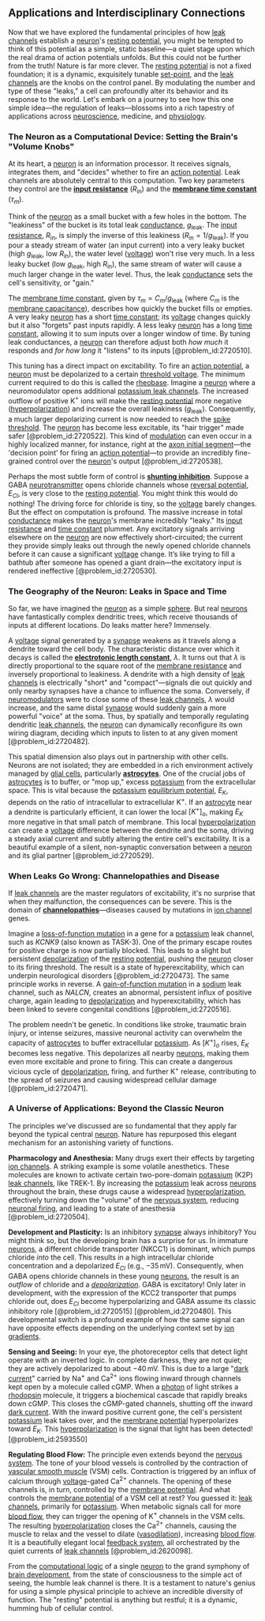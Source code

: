 ## Applications and Interdisciplinary Connections

Now that we have explored the fundamental principles of how [leak channels](@article_id:199698) establish a [neuron](@article_id:147606)'s [resting potential](@article_id:175520), you might be tempted to think of this potential as a simple, static baseline—a quiet stage upon which the real drama of action potentials unfolds. But this could not be further from the truth! Nature is far more clever. The [resting potential](@article_id:175520) is not a fixed foundation; it is a dynamic, exquisitely tunable [set-point](@article_id:275303), and the [leak channels](@article_id:199698) are the knobs on the control panel. By modulating the number and type of these "leaks," a cell can profoundly alter its behavior and its response to the world. Let's embark on a journey to see how this one simple idea—the regulation of leaks—blossoms into a rich tapestry of applications across [neuroscience](@article_id:148534), medicine, and [physiology](@article_id:150928).

### The Neuron as a Computational Device: Setting the Brain's "Volume Knobs"

At its heart, a [neuron](@article_id:147606) is an information processor. It receives signals, integrates them, and "decides" whether to fire an [action potential](@article_id:138012). Leak channels are absolutely central to this computation. Two key parameters they control are the **[input resistance](@article_id:178151)** ($R_{\text{in}}$) and the **[membrane time constant](@article_id:167575)** ($\tau_{m}$).

Think of the [neuron](@article_id:147606) as a small bucket with a few holes in the bottom. The "leakiness" of the bucket is its total leak [conductance](@article_id:176637), $g_{\text{leak}}$. The [input resistance](@article_id:178151), $R_{\text{in}}$, is simply the inverse of this leakiness ($R_{\text{in}} = 1/g_{\text{leak}}$). If you pour a steady stream of water (an input current) into a very leaky bucket (high $g_{\text{leak}}$, low $R_{\text{in}}$), the water level ([voltage](@article_id:261342)) won't rise very much. In a less leaky bucket (low $g_{\text{leak}}$, high $R_{\text{in}}$), the same stream of water will cause a much larger change in the water level. Thus, the leak [conductance](@article_id:176637) sets the cell's sensitivity, or "gain."

The [membrane time constant](@article_id:167575), given by $\tau_m = C_m/g_{\text{leak}}$ (where $C_m$ is the [membrane capacitance](@article_id:171435)), describes how quickly the bucket fills or empties. A very leaky [neuron](@article_id:147606) has a short [time constant](@article_id:266883); its [voltage](@article_id:261342) changes quickly but it also "forgets" past inputs rapidly. A less leaky [neuron](@article_id:147606) has a long [time constant](@article_id:266883), allowing it to sum inputs over a longer window of time. By tuning leak conductances, a [neuron](@article_id:147606) can therefore adjust both *how much* it responds and *for how long* it "listens" to its inputs [@problem_id:2720510].

This tuning has a direct impact on excitability. To fire an [action potential](@article_id:138012), a [neuron](@article_id:147606) must be depolarized to a certain [threshold voltage](@article_id:273231). The minimum current required to do this is called the [rheobase](@article_id:176301). Imagine a [neuron](@article_id:147606) where a neuromodulator opens additional [potassium leak channels](@article_id:175372). The increased outflow of positive K$^{+}$ ions will make the [resting potential](@article_id:175520) more negative ([hyperpolarization](@article_id:171109)) and increase the overall leakiness ($g_{\text{leak}}$). Consequently, a much larger depolarizing current is now needed to reach the [spike threshold](@article_id:198355). The [neuron](@article_id:147606) has become less excitable, its "hair trigger" made safer [@problem_id:2720522]. This kind of [modulation](@article_id:260146) can even occur in a highly localized manner, for instance, right at the [axon initial segment](@article_id:150345)—the 'decision point' for firing an [action potential](@article_id:138012)—to provide an incredibly fine-grained control over the [neuron](@article_id:147606)'s output [@problem_id:2720538].

Perhaps the most subtle form of control is **[shunting inhibition](@article_id:148411)**. Suppose a GABA [neurotransmitter](@article_id:140425) opens chloride channels whose [reversal potential](@article_id:176956), $E_{Cl}$, is very close to the [resting potential](@article_id:175520). You might think this would do nothing! The driving force for chloride is tiny, so the [voltage](@article_id:261342) barely changes. But the effect on computation is profound. The massive increase in total [conductance](@article_id:176637) makes the [neuron](@article_id:147606)'s membrane incredibly "leaky." Its [input resistance](@article_id:178151) and [time constant](@article_id:266883) plummet. Any excitatory signals arriving elsewhere on the [neuron](@article_id:147606) are now effectively short-circuited; the current they provide simply leaks out through the newly opened chloride channels before it can cause a significant [voltage](@article_id:261342) change. It’s like trying to fill a bathtub after someone has opened a giant drain—the excitatory input is rendered ineffective [@problem_id:2720530].

### The Geography of the Neuron: Leaks in Space and Time

So far, we have imagined the [neuron](@article_id:147606) as a simple [sphere](@article_id:267085). But real [neurons](@article_id:197153) have fantastically complex dendritic trees, which receive thousands of inputs at different locations. Do leaks matter here? Immensely.

A [voltage](@article_id:261342) signal generated by a [synapse](@article_id:155540) weakens as it travels along a dendrite toward the cell body. The characteristic distance over which it decays is called the **[electrotonic length constant](@article_id:195916)**, $\lambda$. It turns out that $\lambda$ is directly proportional to the square root of the [membrane resistance](@article_id:174235) and inversely proportional to leakiness. A dendrite with a high density of [leak channels](@article_id:199698) is electrically "short" and "compact"—signals die out quickly and only nearby synapses have a chance to influence the soma. Conversely, if [neuromodulators](@article_id:165835) were to close some of these [leak channels](@article_id:199698), $\lambda$ would increase, and the same distal [synapse](@article_id:155540) would suddenly gain a more powerful "voice" at the soma. Thus, by spatially and temporally regulating dendritic [leak channels](@article_id:199698), the [neuron](@article_id:147606) can dynamically reconfigure its own wiring diagram, deciding which inputs to listen to at any given moment [@problem_id:2720482].

This spatial dimension also plays out in partnership with other cells. Neurons are not isolated; they are embedded in a rich environment actively managed by [glial cells](@article_id:138669), particularly **[astrocytes](@article_id:154602)**. One of the crucial jobs of [astrocytes](@article_id:154602) is to buffer, or "mop up," excess [potassium](@article_id:152751) from the extracellular space. This is vital because the [potassium](@article_id:152751) [equilibrium potential](@article_id:166427), $E_K$, depends on the ratio of intracellular to extracellular K$^{+}$. If an [astrocyte](@article_id:190009) near a dendrite is particularly efficient, it can lower the local $[K^+]_o$, making $E_K$ more negative in that small patch of membrane. This local [hyperpolarization](@article_id:171109) can create a [voltage](@article_id:261342) difference between the dendrite and the soma, driving a steady axial current and subtly altering the entire cell's excitability. It is a beautiful example of a silent, non-synaptic conversation between a [neuron](@article_id:147606) and its glial partner [@problem_id:2720529].

### When Leaks Go Wrong: Channelopathies and Disease

If [leak channels](@article_id:199698) are the master regulators of excitability, it's no surprise that when they malfunction, the consequences can be severe. This is the domain of **[channelopathies](@article_id:141693)**—diseases caused by mutations in [ion channel](@article_id:170268) genes.

Imagine a [loss-of-function mutation](@article_id:147237) in a gene for a [potassium](@article_id:152751) leak channel, such as *KCNK9* (also known as TASK-3). One of the primary escape routes for positive charge is now partially blocked. This leads to a slight but persistent [depolarization](@article_id:155989) of the [resting potential](@article_id:175520), pushing the [neuron](@article_id:147606) closer to its firing threshold. The result is a state of hyperexcitability, which can underpin neurological disorders [@problem_id:2720473]. The same principle works in reverse. A [gain-of-function mutation](@article_id:142608) in a [sodium](@article_id:154333) leak channel, such as *NALCN*, creates an abnormal, persistent influx of positive charge, again leading to [depolarization](@article_id:155989) and hyperexcitability, which has been linked to severe congenital conditions [@problem_id:2720516].

The problem needn't be genetic. In conditions like stroke, traumatic brain injury, or intense seizures, massive neuronal activity can overwhelm the capacity of [astrocytes](@article_id:154602) to buffer extracellular [potassium](@article_id:152751). As $[K^+]_o$ rises, $E_K$ becomes less negative. This depolarizes all nearby [neurons](@article_id:197153), making them even more excitable and prone to firing. This can create a dangerous vicious cycle of [depolarization](@article_id:155989), firing, and further K$^{+}$ release, contributing to the spread of seizures and causing widespread cellular damage [@problem_id:2720471].

### A Universe of Applications: Beyond the Classic Neuron

The principles we've discussed are so fundamental that they apply far beyond the typical central [neuron](@article_id:147606). Nature has repurposed this elegant mechanism for an astonishing variety of functions.

**Pharmacology and Anesthesia:** Many drugs exert their effects by targeting [ion channels](@article_id:143768). A striking example is some volatile anesthetics. These molecules are known to activate certain two-pore-domain [potassium](@article_id:152751) (K2P) [leak channels](@article_id:199698), like TREK-1. By increasing the [potassium](@article_id:152751) leak across [neurons](@article_id:197153) throughout the brain, these drugs cause a widespread [hyperpolarization](@article_id:171109), effectively turning down the "volume" of the [nervous system](@article_id:176559), reducing [neuronal firing](@article_id:183686), and leading to a state of anesthesia [@problem_id:2720504].

**Development and Plasticity:** Is an inhibitory [synapse](@article_id:155540) always inhibitory? You might think so, but the developing brain has a surprise for us. In immature [neurons](@article_id:197153), a different chloride transporter (NKCC1) is dominant, which pumps chloride *into* the cell. This results in a high intracellular chloride concentration and a depolarized $E_{Cl}$ (e.g., $-35\,\text{mV}$). Consequently, when GABA opens chloride channels in these young [neurons](@article_id:197153), the result is an *outflow* of chloride and a *[depolarization](@article_id:155989)*. GABA is excitatory! Only later in development, with the expression of the KCC2 transporter that pumps chloride out, does $E_{Cl}$ become hyperpolarizing and GABA assume its classic inhibitory role [@problem_id:2720515] [@problem_id:2720480]. This developmental switch is a profound example of how the same signal can have opposite effects depending on the underlying context set by [ion gradients](@article_id:184771).

**Sensing and Seeing:** In your eye, the photoreceptor cells that detect light operate with an inverted logic. In complete darkness, they are not quiet; they are actively depolarized to about $-40\,\text{mV}$. This is due to a large "[dark current](@article_id:153955)" carried by Na$^+$ and Ca$^{2+}$ ions flowing inward through channels kept open by a molecule called cGMP. When a [photon](@article_id:144698) of light strikes a [rhodopsin](@article_id:175155) molecule, it triggers a biochemical cascade that rapidly breaks down cGMP. This closes the cGMP-gated channels, shutting off the inward [dark current](@article_id:153955). With the inward positive current gone, the cell's persistent [potassium](@article_id:152751) leak takes over, and the [membrane potential](@article_id:150502) hyperpolarizes toward $E_K$. This [hyperpolarization](@article_id:171109) is the signal that light has been detected! [@problem_id:2593550]

**Regulating Blood Flow:** The principle even extends beyond the [nervous system](@article_id:176559). The tone of your blood vessels is controlled by the contraction of [vascular smooth muscle](@article_id:154307) (VSM) cells. Contraction is triggered by an influx of calcium through [voltage](@article_id:261342)-gated Ca$^{2+}$ channels. The opening of these channels is, in turn, controlled by the [membrane potential](@article_id:150502). And what controls the [membrane potential](@article_id:150502) of a VSM cell at rest? You guessed it: [leak channels](@article_id:199698), primarily for [potassium](@article_id:152751). When metabolic signals call for more [blood flow](@article_id:148183), they can trigger the opening of K$^{+}$ channels in the VSM cells. The resulting [hyperpolarization](@article_id:171109) closes the Ca$^{2+}$ channels, causing the muscle to relax and the vessel to dilate ([vasodilation](@article_id:150458)), increasing [blood flow](@article_id:148183). It is a beautifully elegant local [feedback system](@article_id:261587), all orchestrated by the quiet currents of [leak channels](@article_id:199698) [@problem_id:2620098].

From the [computational logic](@article_id:135757) of a single [neuron](@article_id:147606) to the grand symphony of [brain development](@article_id:265050), from the state of consciousness to the simple act of seeing, the humble leak channel is there. It is a testament to nature's genius for using a simple physical principle to achieve an incredible diversity of function. The "resting" potential is anything but restful; it is a dynamic, humming hub of cellular control.